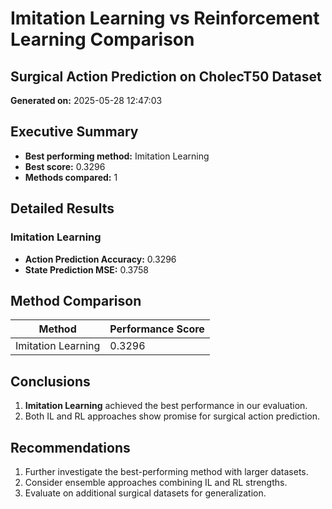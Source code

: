 # Imitation Learning vs Reinforcement Learning Comparison
## Surgical Action Prediction on CholecT50 Dataset
**Generated on:** 2025-05-28 12:47:03

## Executive Summary
- **Best performing method:** Imitation Learning
- **Best score:** 0.3296
- **Methods compared:** 1

## Detailed Results
### Imitation Learning
- **Action Prediction Accuracy:** 0.3296
- **State Prediction MSE:** 0.3758

## Method Comparison
| Method | Performance Score |
|--------|------------------|
| Imitation Learning | 0.3296 |

## Conclusions
1. **Imitation Learning** achieved the best performance in our evaluation.
3. Both IL and RL approaches show promise for surgical action prediction.

## Recommendations
1. Further investigate the best-performing method with larger datasets.
2. Consider ensemble approaches combining IL and RL strengths.
3. Evaluate on additional surgical datasets for generalization.